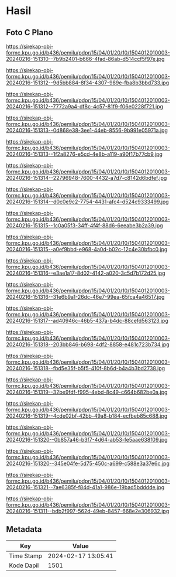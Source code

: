 # Hasil

## Foto C Plano

https://sirekap-obj-formc.kpu.go.id/b436/pemilu/pdpr/15/04/01/20/10/1504012010003-20240216-151310--7b9b2401-b666-4fad-86ab-d514ccf5f97e.jpg

https://sirekap-obj-formc.kpu.go.id/b436/pemilu/pdpr/15/04/01/20/10/1504012010003-20240216-151312--9d5bb884-8f34-4307-989e-fba8b3bbd733.jpg

https://sirekap-obj-formc.kpu.go.id/b436/pemilu/pdpr/15/04/01/20/10/1504012010003-20240216-151312--7772a9a4-df8c-4c57-81f9-f06e0228f721.jpg

https://sirekap-obj-formc.kpu.go.id/b436/pemilu/pdpr/15/04/01/20/10/1504012010003-20240216-151313--0d868e38-3ee1-44eb-8556-9b991e05971a.jpg

https://sirekap-obj-formc.kpu.go.id/b436/pemilu/pdpr/15/04/01/20/10/1504012010003-20240216-151313--1f2a8276-e5cd-4e8b-a119-a90f17b77cb9.jpg

https://sirekap-obj-formc.kpu.go.id/b436/pemilu/pdpr/15/04/01/20/10/1504012010003-20240216-151314--22796948-7600-4432-a7d7-c8142d6bdfef.jpg

https://sirekap-obj-formc.kpu.go.id/b436/pemilu/pdpr/15/04/01/20/10/1504012010003-20240216-151314--d0c0e9c2-7754-4431-afc4-d524c9333499.jpg

https://sirekap-obj-formc.kpu.go.id/b436/pemilu/pdpr/15/04/01/20/10/1504012010003-20240216-151315--1c0a05f3-34ff-4f4f-88d6-6eeabe3b2a39.jpg

https://sirekap-obj-formc.kpu.go.id/b436/pemilu/pdpr/15/04/01/20/10/1504012010003-20240216-151315--a0ef9bbd-e968-4a0d-b02c-12c4e30bfbc0.jpg

https://sirekap-obj-formc.kpu.go.id/b436/pemilu/pdpr/15/04/01/20/10/1504012010003-20240216-151316--e3ae1a17-8d02-4142-a020-3c5d7b172d25.jpg

https://sirekap-obj-formc.kpu.go.id/b436/pemilu/pdpr/15/04/01/20/10/1504012010003-20240216-151316--31e6b9a1-26dc-46e7-99ea-65fca4a46517.jpg

https://sirekap-obj-formc.kpu.go.id/b436/pemilu/pdpr/15/04/01/20/10/1504012010003-20240216-151317--ad40946c-46b5-437a-b4dc-88cefd563123.jpg

https://sirekap-obj-formc.kpu.go.id/b436/pemilu/pdpr/15/04/01/20/10/1504012010003-20240216-151318--203bb846-b698-4df2-8858-e481c723b734.jpg

https://sirekap-obj-formc.kpu.go.id/b436/pemilu/pdpr/15/04/01/20/10/1504012010003-20240216-151318--fbd5e35f-b5f5-410f-8b6d-b4a4b3bd2738.jpg

https://sirekap-obj-formc.kpu.go.id/b436/pemilu/pdpr/15/04/01/20/10/1504012010003-20240216-151319--32be9fdf-f995-4ebd-8c49-c664b682be0a.jpg

https://sirekap-obj-formc.kpu.go.id/b436/pemilu/pdpr/15/04/01/20/10/1504012010003-20240216-151319--4cde02bf-42bb-49a8-b184-ecfbeb85c688.jpg

https://sirekap-obj-formc.kpu.go.id/b436/pemilu/pdpr/15/04/01/20/10/1504012010003-20240216-151320--0b857a46-b3f7-4d64-ab53-fe5aae638f09.jpg

https://sirekap-obj-formc.kpu.go.id/b436/pemilu/pdpr/15/04/01/20/10/1504012010003-20240216-151320--345e04fe-5d75-450c-a699-c588e3a37e6c.jpg

https://sirekap-obj-formc.kpu.go.id/b436/pemilu/pdpr/15/04/01/20/10/1504012010003-20240216-151321--7ae6385f-f84d-41a1-986e-19bad5bdddde.jpg

https://sirekap-obj-formc.kpu.go.id/b436/pemilu/pdpr/15/04/01/20/10/1504012010003-20240216-151311--bdb2f997-562d-49eb-8457-668e2e306932.jpg


## Metadata

| Key        | Value               |
| ---------- | ------------------- |
| Time Stamp | 2024-02-17 13:05:41 |
| Kode Dapil | 1501                |



